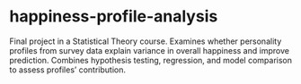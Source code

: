 # happiness-profile-analysis
Final project in a Statistical Theory course. Examines whether personality profiles from survey data explain variance in overall happiness and improve prediction. Combines hypothesis testing, regression, and model comparison to assess profiles’ contribution.
